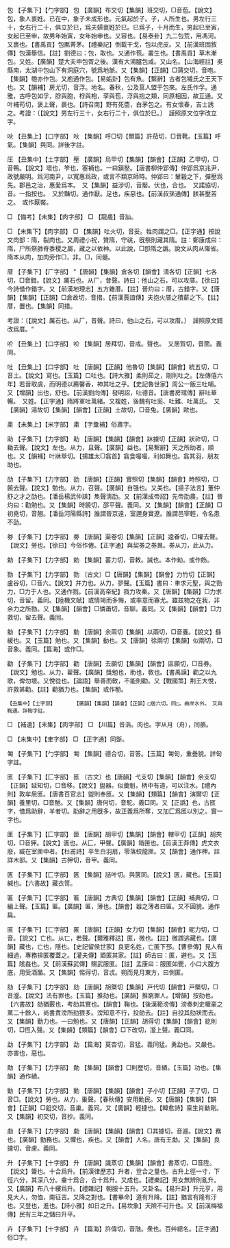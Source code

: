 <!-- { "loadSidebar": true } -->
包	【子集下】【勹字部】	包	【廣韻】布交切【集韻】班交切，□音苞。【說文】包，象人褱姙。已在中，象子未成形也。元氣起於子。子，人所生也。男左行三十，女右行二十，俱立於巳，爲夫婦褱姙於巳。巳爲子，十月而生，男起巳至寅，女起巳至申，故男年始寅，女年始申也。又容也。【易泰卦】九二包荒，用馮河。又裹也。【書禹貢】包匭菁茅。【禮樂記】倒載干戈，包以虎皮。又【前漢班固敘傳】包漢舉信。【註】劉德曰：包，取也。又通作苞。叢生也。【書禹貢】草木漸包。又姓。【廣韻】楚大夫申包胥之後。漢有大鴻臚包咸。又山名。【山海經註】吳縣南，太湖中包山下有洞庭穴，號爲地脈。又【集韻】【正韻】□蒲交切，音咆。【集韻】匏亦作包。又庖通作包。【易姤卦】包有魚。【繫辭】古者包犧氏之王天下也。又【韻補】房尤切，音浮。地名。春秋，公及莒人盟于包來。左氏作孚。通雅，古呼包如孚，脬與胞，桴與枹，莩與苞，浮與抱之類，同原相因，故互通。又叶補苟切，褒上聲，裹也。【詩召南】野有死麕，白茅包之。有女懷春，吉士誘之。考證：〔【說文】男左行三十，女右行二十，俱位於巳。〕　謹照原文位字改立字。 

吙	【丑集上】【口字部】	吙	【集韻】呼□切【類篇】許茄切，□音靴。【玉篇】呼氣。【集韻】與同。詳後字註。

压	【丑集中】【土字部】	壓	【廣韻】烏甲切【集韻】【韻會】【正韻】乙甲切，□音鴨。【說文】壞也，笮也，塞補也。一曰鎭壓。【唐書柳仲郢傳】仲郢爲京兆尹，政號嚴明。爲河南尹，以寬惠爲政，或言不類京師時。仲郢曰：輦轂之下，彈壓爲先。郡邑之治，惠愛爲本。　又【集韻】益涉切，音嬮。伏也，合也。　又諾協切，音。一指按也。　又於豔切。通作厭。足也，疾惡也。【前漢叔孫通傳】朕甚壓苦之。　或作厭饜。

□	【備考】【未集】【肉字部】	□	【龍龕】音訕。

□	【未集下】【肉字部】	□	【集韻】吐火切，音妥。牲肉謂之□。【正字通】按說文肉部：隋，裂肉也。又周禮小祝，贊隋，守祧，旣祭則藏其隋。註：鄭康成曰：隋，尸所祭肺脊黍稷之屬，藏之以依神。以此說，□卽隋之譌。說文从肉从隓省。隋本从肉，加肉旁作□，非。□，同髓。

厝	【子集下】【厂字部】		"【唐韻】【集韻】倉各切【韻會】淸各切【正韻】七各切，□音錯。【說文】厲石也。从厂，昔聲。詩曰：他山之石，可以攻厝。【徐曰】今詩借作錯字。又【前漢地理志】五方雜厝。【註】晉灼曰：厝，古錯字。又【唐韻】【集韻】【正韻】□倉故切，音措。【前漢賈誼傳】夫抱火厝之積薪之下。【註】厝，置也。【集韻】同措。

考證：〔【說文】厲石也。从厂，昔聲。詩曰，他山之石，可以攻厝。〕　謹照原文錯改爲厝。"

吤	【丑集上】【口字部】	吤	【集韻】居拜切，音戒。聲也。　又居賀切，音箇。義同。

吐	【丑集上】【口字部】	吐	【唐韻】【正韻】他魯切【集韻】【韻會】統五切，□音土。【說文】寫也。【玉篇】口吐也。【詩大雅】柔則茹之，剛則吐之。【左傳僖六年】若晉取虞，而明德以薦馨香，神其吐之乎。【史記魯世家】周公一飯三吐哺。　又【增韻】出也，舒也。【前漢劉向傳】發明詔，吐德音。【唐書房琯傳】辭吐華暢。　又姓。【正字通】隋將軍吐萬緒。又複姓，後魏有吐奚、吐難、吐萬氏。　又【廣韻】湯故切【集韻】【韻會】【正韻】土故切，□音兔。【廣韻】歐也。

粛	【未集上】【米字部】	粛	【字彙補】俗肅字。

助	【子集下】【力字部】	助	【唐韻】【集韻】【韻會】牀據切【正韻】狀祚切，□耡去聲。【說文】左也。从力，且聲。【廣韻】益也。【易繫辭】天之所助者，順也。又【韻補】叶牀舉切。【揚雄太□翕首】翕食嘬嘬，利如舞也。翕其羽，朋友助也。

劭	【子集下】【力字部】	劭	【唐韻】【正韻】實照切【集韻】【韻會】時照切，□饒去聲。【說文】勉也。从力，召聲。【廣韻】自强也。又美也。【揚子法言】董仲舒之才之劭也。【潘岳楊武仲誄】雋聲淸劭。又【前漢成帝詔】先帝劭農。【註】晉灼曰：勸勉也。又【集韻】時饒切，邵平聲。義同。又【集韻】【韻會】【正韻】□初堯切，音翹。【潘岳河陽縣詩】誰謂晉京遠，室邇身實遼。誰謂邑宰輕，令名患不劭。

劵	【子集下】【力字部】	劵	【唐韻】渠卷切【集韻】【正韻】逵眷切，□權去聲。【說文】勞也。【徐曰】今俗作倦。【正字通】與契券之券異。券从刀，此从力。

勅	【子集下】【力字部】	勅	【集韻】蓄力切，音敕。誡也。本作勑。或作飭。

勠	【子集下】【力字部】	勠	〔古文〕□【唐韻】【集韻】【韻會】力竹切【正韻】盧谷切，□音六。【說文】幷力也。从力，翏聲。【玉篇】書曰：聿求元聖，與之勠力，□力于人也。又通作戮。【前漢高帝紀】戮力攻秦。又【唐韻】【集韻】□力求切，音留。義同。【陸機文賦】或情竭而多悔，或率意而寡尤。雖兹物之在我，非余力之所勠。又【集韻】【韻會】□憐蕭切，音聊。義同。又【集韻】【韻會】□力救切，留去聲。義同。

勨	【子集下】【力字部】	勨	【唐韻】余兩切【集韻】以兩切，□音養。【說文】繇緩也。又【玉篇】勉也。又【集韻】動也。又【唐韻】徐兩切【集韻】似兩切，□音象。義同。【篇海】或作□。

勸	【子集下】【力字部】	勸	【唐韻】去願切【集韻】【韻會】區願切，□音券。【說文】勉也。从力，雚聲。【廣韻】獎勉也，助也，敎也。【書禹謨】勸之以九歌，俾勿壞。又悅從也。【論語】舉善而敎，不能則勸。又【戰國策】荆王大悅，許救甚勸。【註】勸猶力也。【集韻】或作勌。

	【丑集中】【土字部】		【廣韻】【集韻】【韻會】【正韻】□居六切。同□。曲岸水外。　又與鞫通。詳鞫字註。

□	【補遺】【未集】【肉字部】	□	【川篇】音浩。肉也。字从月（舟），同艁。

□	【未集中】【聿字部】	□	【正字通】同斲。

匒	【子集下】【勹字部】	匒	【集韻】德合切，音答。【玉篇】匒匌，重疊貌。詳匌字註。

匜	【子集下】【匚字部】	匜	〔古文〕也【唐韻】弋支切【集韻】【韻會】余支切【正韻】延知切，□音移。【說文】盥器。似羹魁，柄中有道，可以注水。【禮內則】敦牟巵匜。【唐書百官志】盥則奉匜。又【集韻】【類篇】【韻會】演爾切【正韻】養里切，□音酏。又【集韻】唐何切，音駝。義□同。又【正譌】也，古匜字，借爲助辭，羊者切。助辭之用旣多，故正義爲所奪，又加匚爲匜以別之。實一字也。

匣	【子集下】【匚字部】	匣	【唐韻】胡甲切【集韻】【韻會】轄甲切【正韻】胡夾切，□音狎。【說文】匱也。从匚，甲聲。【廣韻】箱匣也。【前漢王莽傳】虎文衣廢，臧在室匣中者。【杜甫詩】平生白羽扇，零落蛟龍匣。又【韻會】通作柙。註詳木部。又【集韻】古狎切，音甲。義同。

匧	【子集下】【匚字部】	匧	【集韻】詰叶切。與篋同。【說文】匧，藏也。【玉篇】緘也。【六書故】藏衣笥。

匾	【子集下】【匸字部】	匾	【唐韻】方典切【集韻】【韻會】【正韻】補典切，□編上聲。【玉篇】匾。【廣韻】匾，薄也。【韻會】器之薄者曰匾。又不圓貌。通作扁。

匿	【子集下】【匸字部】	匿	【唐韻】【正韻】女力切【集韻】【韻會】昵力切，□音。【說文】亡也。从匸，若聲。【爾雅釋詁】匿，微也。【註】微謂逃藏也。【廣韻】藏也，亡也，隱也。【史記留侯世家】良更名姓，亡匿下邳。【曹參傳】見人有細過，專務揜匿覆蓋之。【灌夫傳】廼匿其家。【註】師古曰：匿，避也。又【玉篇】隂姦也。又【前漢蘇武傳】賜武服匿。【註】孟康曰：服匿如甖，小口大腹方底，用受酒酪。又【集韻】惕得切，音忒。朔而見月東方，曰側匿。

劾	【子集下】【力字部】	劾	【唐韻】胡槩切【集韻】戸代切【韻會】戸槩切，□音瀣。【說文】法有罪也。【玉篇】推劾也。【廣韻】推窮罪人。【增韻】按劾也。【六書故】劾猶覈也，考劾其實也。【韻會】鞠也。【後漢範滂傳】滂奏刺史權豪之黨二十餘人，尚書責滂所劾猥多。滂知意不行，投劾去。【註】自投其劾狀而去。又【集韻】勤力也。一曰勉也。又【唐韻】【正韻】胡得切【集韻】【韻會】紇則切，□恆入聲。又【集韻】【類篇】【韻會】□下改切，瀣上聲。義□同。

勐	【子集下】【力字部】	勐	【篇海】莫杏切，音猛。義同猛。勇勐也。又嚴也。亦害也，惡也。

勣	【子集下】【力字部】	勣	【集韻】【韻會】□則歷切，音績。【玉篇】功也。【集韻】通作績。

勦	【子集下】【力字部】	勦	【唐韻】【集韻】【韻會】子小切【正韻】子了切，□音□。【說文】勞也。从力，巢聲。【春秋傳】安用勦民。又【唐韻】【集韻】【韻會】【正韻】□鉏交切，音巢。義同。又【廣韻】輕捷也。【韓愈詩】禀生肖勦剛。又【集韻】初交切，音抄。義同。

勮	【子集下】【力字部】	勮	【唐韻】【集韻】【韻會】□其據切，音遽。【說文】務也。【廣韻】勤務也。又懼也，疾也。又【韻會】人名。唐有王勮。又【集韻】良據切，音慮。義同。

升	【子集下】【十字部】	升	【唐韻】識蒸切【集韻】【韻會】書蒸切，□音陞。【說文】籥也。十合爲升。【前漢律歷志】升者，登合之量也。古升上徑一寸，下徑六分，其深八分。龠十爲合，合十爲升。又成也。【禮樂記】男女無辨則亂升。又【廣韻】布八十縷爲升。【禮雜記】朝服十五升。又卦名。【易升卦】升元亨，用見大人，勿恤，南征吉。又降之對也。【書畢命】道有升降。【註】猶言有隆有汙也。又登也，進也。【詩小雅】如日之升。【易坎象】天險不可升也。又【前漢梅福傳】民有三年之儲曰升平。

卉	【子集下】【十字部】	卉	【篇海】許偉切，音虺。衆也。百艸總名。【正字通】俗□字。

